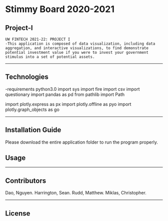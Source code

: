 # Stimmy Board 2020-2021
## Project-I
	UW FINTECH 2021-22: PROJECT I
	-This application is composed of data visualization, including data aggregation, and interactive visualizations, to find demonstrate potential investment value if you were to invest your government stimulus into a set of potential assets.
---

## Technologies
-requirements
python3.0
import sys 
import fire
import csv
import questionary
import pandas as pd 
from pathlib import Path

import plotly.express as px
import plotly.offline as pyo
import plotly.graph_objects as go

---

## Installation Guide

Please download the entire application folder to run the program properly.


## Usage



---

## Contributors

Dao, Nguyen. Harrington, Sean. Rudd, Matthew. Miklas, Christopher. 

---

## License